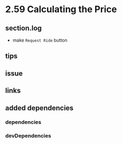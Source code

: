 # 2.59 Calculating the Price

## section.log

- make `Request Ride` button

## tips

## issue

## links

## added dependencies

### dependencies

### devDependencies
